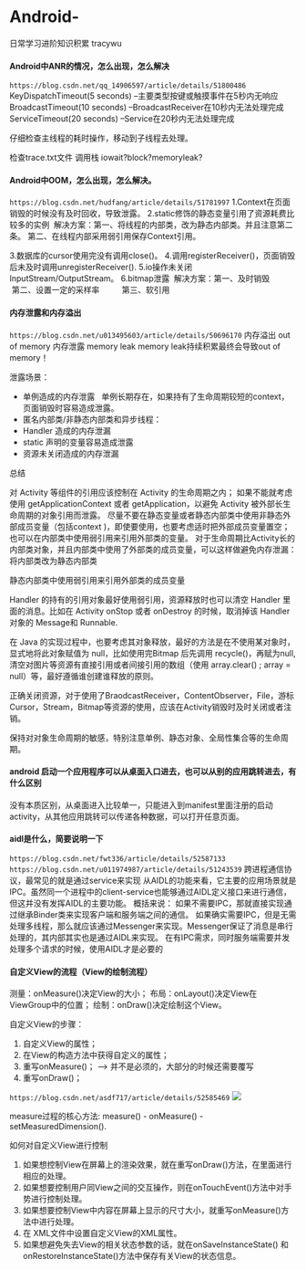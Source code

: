 # Android-
日常学习进阶知识积累
tracywu

#### Android中ANR的情况，怎么出现，怎么解决
`https://blog.csdn.net/qq_14906597/article/details/51800486`
KeyDispatchTimeout(5 seconds) –主要类型按键或触摸事件在5秒内无响应
BroadcastTimeout(10 seconds) –BroadcastReceiver在10秒内无法处理完成
ServiceTimeout(20 seconds) –Service在20秒内无法处理完成

仔细检查主线程的耗时操作，移动到子线程去处理。

检查trace.txt文件 调用栈  iowait?block?memoryleak?

#### Android中OOM，怎么出现，怎么解决。
`https://blog.csdn.net/hudfang/article/details/51781997`
1.Context在页面销毁的时候没有及时回收，导致泄露。
2.static修饰的静态变量引用了资源耗费比较多的实例
  解决方案：第一、将线程的内部类，改为静态内部类。并且注意第二条。
           第二、在线程内部采用弱引用保存Context引用。

3.数据库的cursor使用完没有调用close()。
4.调用registerReceiver()，页面销毁后未及时调用unregisterReceiver().
5.io操作未关闭InputStream/OutputStream。
6.bitmap泄露
  解决方案：第一、及时销毁
          第二、设置一定的采样率
          第三、软引用

#### 内存泄露和内存溢出
`https://blog.csdn.net/u013495603/article/details/50696170`
内存溢出 out of memory
内存泄露 memory leak
memory leak持续积累最终会导致out of memory！

泄露场景：
* 单例造成的内存泄露   单例长期存在，如果持有了生命周期较短的context，页面销毁时容易造成泄露。
* 匿名内部类/非静态内部类和异步线程：
* Handler 造成的内存泄漏
* static 声明的变量容易造成泄露
* 资源未关闭造成的内存泄漏

总结

对 Activity 等组件的引用应该控制在 Activity 的生命周期之内； 如果不能就考虑使用 
getApplicationContext 或者 getApplication，以避免 Activity 
被外部长生命周期的对象引用而泄露。
尽量不要在静态变量或者静态内部类中使用非静态外部成员变量（包括context 
)，即使要使用，也要考虑适时把外部成员变量置空；也可以在内部类中使用弱引用来引用外部类的变量。
对于生命周期比Activity长的内部类对象，并且内部类中使用了外部类的成员变量，可以这样做避免内存泄漏： 
将内部类改为静态内部类

静态内部类中使用弱引用来引用外部类的成员变量

Handler 的持有的引用对象最好使用弱引用，资源释放时也可以清空 Handler 里面的消息。比如在 Activity onStop 
或者 onDestroy 的时候，取消掉该 Handler 对象的 Message和 Runnable.

在 Java 的实现过程中，也要考虑其对象释放，最好的方法是在不使用某对象时，显式地将此对象赋值为 null，比如使用完Bitmap 
后先调用 recycle()，再赋为null,清空对图片等资源有直接引用或者间接引用的数组（使用 array.clear() ; 
array = null）等，最好遵循谁创建谁释放的原则。

正确关闭资源，对于使用了BraodcastReceiver，ContentObserver，File，游标 
Cursor，Stream，Bitmap等资源的使用，应该在Activity销毁时及时关闭或者注销。

保持对对象生命周期的敏感，特别注意单例、静态对象、全局性集合等的生命周期。

#### android 启动一个应用程序可以从桌面入口进去，也可以从别的应用跳转进去，有什么区别
没有本质区别，从桌面进入比较单一，只能进入到manifest里面注册的启动activity，从其他应用跳转可以传递各种数据，可以打开任意页面。

#### aidl是什么，简要说明一下
`https://blog.csdn.net/fwt336/article/details/52587133`
`https://blog.csdn.net/u011974987/article/details/51243539`
跨进程通信协议，最常见的就是通过service来实现
从AIDL的功能来看，它主要的应用场景就是IPC。虽然同一个进程中的client-service也能够通过AIDL定义接口来进行通信，但这并没有发挥AIDL的主要功能。 概括来说：
如果不需要IPC，那就直接实现通过继承Binder类来实现客户端和服务端之间的通信。
如果确实需要IPC，但是无需处理多线程，那么就应该通过Messenger来实现。Messenger保证了消息是串行处理的，其内部其实也是通过AIDL来实现。
在有IPC需求，同时服务端需要并发处理多个请求的时候，使用AIDL才是必要的

#### 自定义View的流程（View的绘制流程）
测量：onMeasure()决定View的大小；
布局：onLayout()决定View在ViewGroup中的位置；
绘制：onDraw()决定绘制这个View。

自定义View的步骤：
1. 自定义View的属性；
2. 在View的构造方法中获得自定义的属性；
3. 重写onMeasure()； --> 并不是必须的，大部分的时候还需要覆写
4. 重写onDraw()；

`https://blog.csdn.net/asdf717/article/details/52585469`
![](http://upload-images.jianshu.io/upload_images/764699-4f64498fa1b87f29.jpg?imageMogr2/auto-orient/strip%7CimageView2/2/w/1240)

measure过程的核心方法: measure() - onMeasure() - setMeasuredDimension().  

如何对自定义View进行控制
1. 如果想控制View在屏幕上的渲染效果，就在重写onDraw()方法，在里面进行相应的处理。
2. 如果想要控制用户同View之间的交互操作，则在onTouchEvent()方法中对手势进行控制处理。
3. 如果想要控制View中内容在屏幕上显示的尺寸大小，就重写onMeasure()方法中进行处理。
4. 在 XML文件中设置自定义View的XML属性。
5. 如果想避免失去View的相关状态参数的话，就在onSaveInstanceState() 和 onRestoreInstanceState()方法中保存有关View的状态信息。






